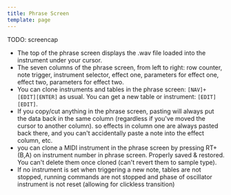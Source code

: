 ```yaml
---
title: Phrase Screen
template: page
---
```


TODO: screencap

- The top of the phrase screen displays the .wav file loaded into the instrument under your cursor.
- The seven columns of the phrase screen, from left to right: row counter, note trigger, instrument selector, effect one, parameters for effect one, effect two, parameters for effect two.
- You can clone instruments and tables in the phrase screen: `[NAV]+[EDIT][ENTER]` as usual. You can get a new table or instrument: `[EDIT][EDIT]`.
- If you copy/cut anything in the phrase screen, pasting will always put the data back in the same column (regardless if you've moved the cursor to another column). so effects in column one are always pasted back there, and you can't accidentally paste a note into the effect column, etc.
- you can clone a MIDI instrument in the phrase screen by pressing RT+(B,A) on instrument number in phrase screen. Properly saved & restored. You can't delete them once cloned (can't revert them to sample type).
- If no instrument is set when triggering a new note, tables are not stopped, running commands are not stopped and phase of oscillator instrument is not reset (allowing for clickless transition)